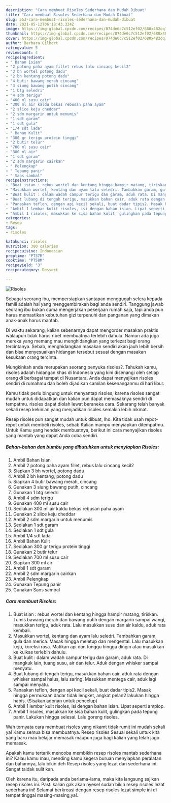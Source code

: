 ```yaml
---
description: "Cara membuat Risoles Sederhana dan Mudah Dibuat"
title: "Cara membuat Risoles Sederhana dan Mudah Dibuat"
slug: 553-cara-membuat-risoles-sederhana-dan-mudah-dibuat
date: 2021-05-12T06:18:43.324Z
image: https://img-global.cpcdn.com/recipes/074de6c7c512ef02/680x482cq70/risoles-foto-resep-utama.jpg
thumbnail: https://img-global.cpcdn.com/recipes/074de6c7c512ef02/680x482cq70/risoles-foto-resep-utama.jpg
cover: https://img-global.cpcdn.com/recipes/074de6c7c512ef02/680x482cq70/risoles-foto-resep-utama.jpg
author: Barbara Gilbert
ratingvalue: 5
reviewcount: 4
recipeingredient:
- " Bahan Isian"
- "2 potong paha ayam fillet rebus lalu cincang kecil2"
- "3 bh wortel potong dadu"
- "2 bh kentang potong dadu"
- "4 butir bawang merah cincang"
- "3 siung bawang putih cincang"
- "1 btg seledri"
- "4 sdm terigu"
- "400 ml susu cair"
- "300 ml air kaldu bekas rebusan paha ayam"
- "2 slice keju cheddar"
- "2 sdm margarin untuk menumis"
- "1 sdt garam"
- "1 sdt gula"
- "1/4 sdt lada"
- " Bahan Kulit"
- "300 gr terigu protein tinggi"
- "2 butir telur"
- "700 ml susu cair"
- "300 ml air"
- "1 sdt garam"
- "2 sdm margarin cairkan"
- " Pelengkap"
- " Tepung panir"
- " Saos sambal"
recipeinstructions:
- "Buat isian : rebus wortel dan kentang hingga hampir matang, tiriskan. Tumis bawang merah dan bawang putih dengan margarin sampai wangi, masukkan terigu, aduk rata. Lalu masukkan susu dan air kaldu, aduk rata kembali."
- "Masukkan wortel, kentang dan ayam lalu seledri. Tambahkan garam, gula dan merica. Masak hingga meletup dan mengental. Lalu masukkan keju, koreksi rasa. Matikan api dan tunggu hingga dingin atau masukkan ke kulkas terlebih dahulu."
- "Buat kulit : dalam wadah campur terigu dan garam, aduk rata. Di mangkuk lain, tuang susu, air dan telur. Aduk dengan whisker sampai menyatu."
- "Buat lubang di tengah terigu, masukkan bahan cair, aduk rata dengan whisker sampai halus, lalu saring. Masukkan mentega cair, aduk lagi sampai menyatu."
- "Panaskan teflon, dengan api kecil sekali, buat dadar tipis2. Masak hingga permukaan dadar tidak lengket, angkat pelan2 lakukan hingga habis. (Sisakan adonan untuk pencelup)"
- "Ambil 1 lembar kulit risoles, isi dengan bahan isian. Lipat seperti amplop."
- "Ambil 1 risoles, masukkan ke sisa bahan kulit, gulingkan pada tepung panir. Lakukan hingga selesai. Lalu goreng risoles."
categories:
- Resep
tags:
- risoles

katakunci: risoles 
nutrition: 300 calories
recipecuisine: Indonesian
preptime: "PT37M"
cooktime: "PT58M"
recipeyield: "3"
recipecategory: Dessert

---
```



![Risoles](https://img-global.cpcdn.com/recipes/074de6c7c512ef02/680x482cq70/risoles-foto-resep-utama.jpg)

Sebagai seorang ibu, mempersiapkan santapan menggugah selera kepada famili adalah hal yang menggembirakan bagi anda sendiri. Tanggung jawab seorang ibu bukan cuma mengerjakan pekerjaan rumah saja, tapi anda pun harus memastikan kebutuhan gizi terpenuhi dan panganan yang dimakan anak-anak harus mantab.

Di waktu  sekarang, kalian sebenarnya dapat mengorder masakan praktis walaupun tidak harus ribet membuatnya terlebih dahulu. Namun ada juga mereka yang memang mau menghidangkan yang terlezat bagi orang tercintanya. Sebab, menghidangkan masakan sendiri akan jauh lebih bersih dan bisa menyesuaikan hidangan tersebut sesuai dengan masakan kesukaan orang tercinta. 



Mungkinkah anda merupakan seorang penyuka risoles?. Tahukah kamu, risoles adalah hidangan khas di Indonesia yang kini disenangi oleh setiap orang di berbagai tempat di Nusantara. Anda dapat menyajikan risoles sendiri di rumahmu dan boleh dijadikan camilan kesenanganmu di hari libur.

Kamu tidak perlu bingung untuk menyantap risoles, karena risoles sangat mudah untuk didapatkan dan kalian pun dapat memasaknya sendiri di tempatmu. risoles dapat diolah lewat beraneka cara. Sekarang telah banyak sekali resep kekinian yang menjadikan risoles semakin lebih nikmat.

Resep risoles pun sangat mudah untuk dibuat, lho. Kita tidak usah repot-repot untuk membeli risoles, sebab Kalian mampu menyiapkan ditempatmu. Untuk Kamu yang hendak membuatnya, berikut ini cara menyajikan risoles yang mantab yang dapat Anda coba sendiri.

<!--inarticleads1-->

##### Bahan-bahan dan bumbu yang dibutuhkan untuk menyiapkan Risoles:

1. Ambil  Bahan Isian
1. Ambil 2 potong paha ayam fillet, rebus lalu cincang kecil2
1. Siapkan 3 bh wortel, potong dadu
1. Ambil 2 bh kentang, potong dadu
1. Siapkan 4 butir bawang merah, cincang
1. Gunakan 3 siung bawang putih, cincang
1. Gunakan 1 btg seledri
1. Ambil 4 sdm terigu
1. Gunakan 400 ml susu cair
1. Sediakan 300 ml air kaldu bekas rebusan paha ayam
1. Gunakan 2 slice keju cheddar
1. Ambil 2 sdm margarin untuk menumis
1. Sediakan 1 sdt garam
1. Sediakan 1 sdt gula
1. Ambil 1/4 sdt lada
1. Ambil  Bahan Kulit
1. Sediakan 300 gr terigu protein tinggi
1. Gunakan 2 butir telur
1. Sediakan 700 ml susu cair
1. Siapkan 300 ml air
1. Ambil 1 sdt garam
1. Ambil 2 sdm margarin cairkan
1. Ambil  Pelengkap
1. Gunakan  Tepung panir
1. Gunakan  Saos sambal




<!--inarticleads2-->

##### Cara membuat Risoles:

1. Buat isian : rebus wortel dan kentang hingga hampir matang, tiriskan. Tumis bawang merah dan bawang putih dengan margarin sampai wangi, masukkan terigu, aduk rata. Lalu masukkan susu dan air kaldu, aduk rata kembali.
1. Masukkan wortel, kentang dan ayam lalu seledri. Tambahkan garam, gula dan merica. Masak hingga meletup dan mengental. Lalu masukkan keju, koreksi rasa. Matikan api dan tunggu hingga dingin atau masukkan ke kulkas terlebih dahulu.
1. Buat kulit : dalam wadah campur terigu dan garam, aduk rata. Di mangkuk lain, tuang susu, air dan telur. Aduk dengan whisker sampai menyatu.
1. Buat lubang di tengah terigu, masukkan bahan cair, aduk rata dengan whisker sampai halus, lalu saring. Masukkan mentega cair, aduk lagi sampai menyatu.
1. Panaskan teflon, dengan api kecil sekali, buat dadar tipis2. Masak hingga permukaan dadar tidak lengket, angkat pelan2 lakukan hingga habis. (Sisakan adonan untuk pencelup)
1. Ambil 1 lembar kulit risoles, isi dengan bahan isian. Lipat seperti amplop.
1. Ambil 1 risoles, masukkan ke sisa bahan kulit, gulingkan pada tepung panir. Lakukan hingga selesai. Lalu goreng risoles.




Wah ternyata cara membuat risoles yang nikamt tidak rumit ini mudah sekali ya! Kamu semua bisa membuatnya. Resep risoles Sesuai sekali untuk kita yang baru mau belajar memasak maupun juga bagi kalian yang telah jago memasak.

Apakah kamu tertarik mencoba membikin resep risoles mantab sederhana ini? Kalau kamu mau, mending kamu segera buruan menyiapkan peralatan dan bahannya, lalu bikin deh Resep risoles yang lezat dan sederhana ini. Sangat taidak sulit kan. 

Oleh karena itu, daripada anda berlama-lama, maka kita langsung sajikan resep risoles ini. Pasti kalian gak akan nyesel sudah bikin resep risoles lezat sederhana ini! Selamat berkreasi dengan resep risoles lezat simple ini di tempat tinggal masing-masing,ya!.

